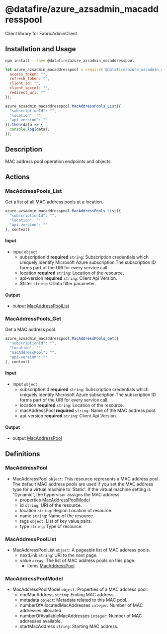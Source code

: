 # @datafire/azure_azsadmin_macaddresspool

Client library for FabricAdminClient

## Installation and Usage
```bash
npm install --save @datafire/azure_azsadmin_macaddresspool
```
```js
let azure_azsadmin_macaddresspool = require('@datafire/azure_azsadmin_macaddresspool').create({
  access_token: "",
  refresh_token: "",
  client_id: "",
  client_secret: "",
  redirect_uri: ""
});

azure_azsadmin_macaddresspool.MacAddressPools_List({
  "subscriptionId": "",
  "location": "",
  "api-version": ""
}).then(data => {
  console.log(data);
});
```

## Description

MAC address pool operation endpoints and objects.

## Actions

### MacAddressPools_List
Get a list of all MAC address pools at a location.


```js
azure_azsadmin_macaddresspool.MacAddressPools_List({
  "subscriptionId": "",
  "location": "",
  "api-version": ""
}, context)
```

#### Input
* input `object`
  * subscriptionId **required** `string`: Subscription credentials which uniquely identify Microsoft Azure subscription.The subscription ID forms part of the URI for every service call.
  * location **required** `string`: Location of the resource.
  * api-version **required** `string`: Client Api Version.
  * $filter `string`: OData filter parameter.

#### Output
* output [MacAddressPoolList](#macaddresspoollist)

### MacAddressPools_Get
Get a MAC address pool.


```js
azure_azsadmin_macaddresspool.MacAddressPools_Get({
  "subscriptionId": "",
  "location": "",
  "macAddressPool": "",
  "api-version": ""
}, context)
```

#### Input
* input `object`
  * subscriptionId **required** `string`: Subscription credentials which uniquely identify Microsoft Azure subscription.The subscription ID forms part of the URI for every service call.
  * location **required** `string`: Location of the resource.
  * macAddressPool **required** `string`: Name of the MAC address pool.
  * api-version **required** `string`: Client Api Version.

#### Output
* output [MacAddressPool](#macaddresspool)



## Definitions

### MacAddressPool
* MacAddressPool `object`: This resource represents a MAC address pool.  The default MAC address pools are used if you set the MAC address type for a virtual machine to 'Static'.  If the virtual machine setting is “Dynamic”, the hypervisor assigns the MAC address.
  * properties [MacAddressPoolModel](#macaddresspoolmodel)
  * id `string`: URI of the resource.
  * location `string`: Region Location of resource.
  * name `string`: Name of the resource.
  * tags `object`: List of key value pairs.
  * type `string`: Type of resource.

### MacAddressPoolList
* MacAddressPoolList `object`: A pageable list of MAC address pools.
  * nextLink `string`: URI to the next page.
  * value `array`: The list of MAC address pools on this page.
    * items [MacAddressPool](#macaddresspool)

### MacAddressPoolModel
* MacAddressPoolModel `object`: Properties of a MAC address pool.
  * endMacAddress `string`: Ending MAC address.
  * metadata `object`: Metadata related to this MAC pool.
  * numberOfAllocatedMacAddresses `integer`: Number of MAC addresses allocated.
  * numberOfAvailableMacAddresses `integer`: Number of MAC addresses available.
  * startMacAddress `string`: Starting MAC address.


